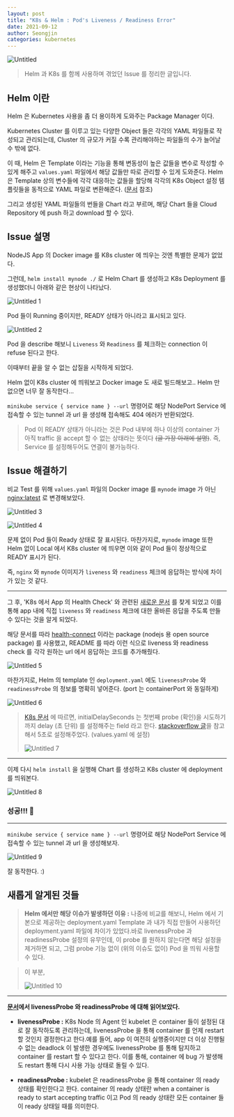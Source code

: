 ```yaml
---
layout: post
title: "K8s & Helm : Pod's Liveness / Readiness Error"
date: 2021-09-12
author: Seongjin
categories: kubernetes
---
```


![Untitled](https://user-images.githubusercontent.com/52827441/163084789-44f147de-f511-4829-9c65-1ea6abf0681e.png)

> Helm 과 K8s 를 함께 사용하며 겪었던 Issue 를 정리한 글입니다.
> 

## Helm 이란

Helm 은 Kubernetes 사용을 좀 더 용이하게 도와주는 Package Manager 이다.

Kubernetes Cluster 를 이루고 있는 다양한 Object 들은 각각의 YAML 파일들로 작성되고 관리되는데, Cluster 의 규모가 커질 수록 관리해야하는 파일들의 수가 늘어날 수 밖에 없다.

이 때, Helm 은 Template 이라는 기능을 통해 변동성이 높은 값들을 변수로 작성할 수 있게 해주고 `values.yaml` 파일에서 해당 값들만 따로 관리할 수 있게 도와준다. Helm 은 Template 상의 변수들에 각각 대응하는 값들을 할당해 각각의 K8s Object 설정 템플릿들을 동적으로 YAML 파일로 변환해준다. ([문서](https://helm.sh/ko/docs/chart_best_practices/templates/) 참조)

그리고 생성된 YAML 파일들의 번들을 Chart 라고 부르며, 해당 Chart 들을 Cloud Repository 에 push 하고 download 할 수 있다.

## Issue 설명

NodeJS App 의 Docker image 를 K8s cluster 에 띄우는 것엔 특별한 문제가 없었다.

그런데,
`helm install mynode ./`
로 Helm Chart 를 생성하고 K8s Deployment 를 생성했더니 아래와 같은 현상이 나타났다.

![Untitled 1](https://user-images.githubusercontent.com/52827441/163084748-972290db-f3d0-4248-977a-2e8460277af0.png)

Pod 들이 Running 중이지만, READY 상태가 아니라고 표시되고 있다.

![Untitled 2](https://user-images.githubusercontent.com/52827441/163084758-9fd4793e-412c-4bbc-8bec-7a544aa26ae4.png)

Pod 을 describe 해보니 `Liveness` 와 `Readiness` 를 체크하는 connection 이 refuse 된다고 한다.

이때부터 끝을 알 수 없는 삽질을 시작하게 되었다.

Helm 없이 K8s cluster 에 띄워보고 Docker image 도 새로 빌드해보고..
Helm 만 없으면 너무 잘 동작한다...

`minikube service { service name } --url`
명령어로 해당 NodePort Service 에 접속할 수 있는 tunnel 과 url 을 생성해 접속해도 404 에러가 반환되었다.

> Pod 이 READY 상태가 아니라는 것은 Pod 내부에 하나 이상의 container 가 아직 traffic 을 accept 할 수 없는 상태라는 뜻이다 ~~(글 가장 아래에 설명)~~.  즉,  Service 를 설정해두어도 연결이 불가능하다.
> 

## Issue 해결하기

비교 Test 를 위해 `values.yaml` 파일의 Docker image 를 `mynode` image 가 아닌  [nginx:latest](https://hub.docker.com/_/nginx) 로 변경해보았다.

![Untitled 3](https://user-images.githubusercontent.com/52827441/163084765-b5743fa4-ade9-4556-988d-a8ffb9b3e7ac.png)

![Untitled 4](https://user-images.githubusercontent.com/52827441/163084768-2cfc03c5-fb93-4712-8623-d99873da7920.png)

문제 없이 Pod 들이 Ready 상태로 잘 표시된다.
마찬가지로, `mynode` image 또한 Helm 없이 Local 에서 K8s cluster 에 띄우면 이와 같이 Pod 들이 정상적으로 READY 표시가 된다.

즉, `nginx` 와 `mynode` 이미지가 `liveness` 와 `readiness` 체크에 응답하는 방식에 차이가 있는 것 같다.

---

그 후, 'K8s 에서 App 의 Health Check' 와 관련된 [새로운 문서](https://developer.ibm.com/tutorials/health-checking-kubernetes-nodejs-application) 를 찾게 되었고 이를 통해  app 내에 직접 `liveness` 와 `readiness` 체크에 대한 올바른 응답을 주도록 만들 수 있다는 것을 알게 되었다.

해당 문서를 따라 [health-connect](https://www.npmjs.com/package/@cloudnative/health-connect) 이라는  package (nodejs 용 open source package) 를 사용했고,
README 를 따라 이런 식으로 liveness 와 readiness check 를 각각 원하는 url 에서 응답하는 코드를 추가해줬다.

![Untitled 5](https://user-images.githubusercontent.com/52827441/163084775-a5361d3d-6ff0-4e96-a99d-8c71f2fac231.png)

마찬가지로, Helm 의 template 인 `deployment.yaml` 에도 `livenessProbe` 와 `readinessProbe` 의 정보를 명확히 넣어준다. (port 는 containerPort 와 동일하게)

![Untitled 6](https://user-images.githubusercontent.com/52827441/163084778-234b9e77-a0df-4242-b1d8-0651319a1ad2.png)

> [K8s 문서](https://kubernetes.io/docs/tasks/configure-pod-container/configure-liveness-readiness-startup-probes/#define-a-liveness-command) 에 따르면, initialDelaySeconds 는 첫번째 probe (확인)을 시도하기까지 delay (초 단위) 를 설정해주는 field 라고 한다.
[stackoverflow 글](https://stackoverflow.com/questions/48540929/kubernetes-readiness-probe-failed-error/68481541#68481541)을 참고해서 5초로 설정해주었다. (values.yaml 에 설정)
> 
> 
> ![Untitled 7](https://user-images.githubusercontent.com/52827441/163084781-92ecfbf5-d690-4203-8c83-feb3c461d604.png)
> 

---

이제 다시 `helm install` 을 실행해 Chart 를 생성하고 K8s cluster 에 deployment 를 띄워본다.

![Untitled 8](https://user-images.githubusercontent.com/52827441/163084782-cf8ce9ed-33f7-47b0-9746-223aa0142fbf.png)

### 성공!!! 🤩

---

`minikube service { service name } --url`
명령어로 해당 NodePort Service 에 접속할 수 있는 tunnel 과 url 을 생성해보자.

![Untitled 9](https://user-images.githubusercontent.com/52827441/163084785-1ab8838b-103b-466a-8470-e9a11168a7b3.png)

잘 동작한다. :)

## 새롭게 알게된 것들

> **Helm 에서만 해당 이슈가 발생하던 이유 :**
나중에 비교를 해보니,
Helm 에서 기본으로 제공하는 deployment.yaml Template 과 내가 직접 만들어 사용하던 deployment.yaml 파일에 차이가 있었다.바로 livenessProbe 과  readinessProbe 설정의 유무인데,
이 probe 를 원하지 않는다면 해당 설정을 제거하면 되고, 그럼 probe 기능 없이 (위의 이슈도 없이) Pod 을 띄워 사용할 수 있다.

> 이 부분,
> 
> 
> ![Untitled 10](https://user-images.githubusercontent.com/52827441/163084786-f7bf2bbc-9b39-43f3-8150-37af9a74241a.png)
> 

---

 **[문서](https://kubernetes.io/docs/tasks/configure-pod-container/configure-liveness-readiness-startup-probes/#define-a-liveness-command)에서 livenessProbe 와 readinessProbe 에 대해 읽어보았다.**
- **livenessProbe :**
K8s Node 의 Agent 인 kubelet 은 container 들이 설정된 대로 잘 동작하도록 관리하는데, livenessProbe 을 통해 container 를 언제 restart 할 것인지 결정한다고 한다.예를 들어, app 이 여전히 실행중이지만 더 이상 진행될 수 없는 deadlock 이 발생한 경우에도 livenessProbe 를 통해 탐지하고 container 를 restart 할 수 있다고 한다.
이를 통해, container 에 bug 가 발생해도 restart 통해 다시 사용 가능 상태로 돌릴 수 있다.

- **readinessProbe :**
kubelet 은 readinessProbe 을 통해 container 의 ready 상태를 확인한다고 한다.
container 의 ready 상태란 when a container is ready to start accepting traffic 이고
Pod 의 ready 상태란 모든 container 들이 ready 상태일 때를 의미한다.

